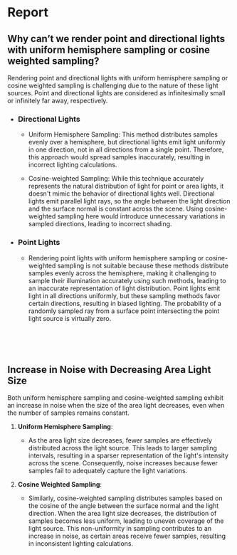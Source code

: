# Report

## Why can’t we render point and directional lights with uniform hemisphere sampling or cosine weighted sampling?

Rendering point and directional lights with uniform hemisphere sampling or cosine weighted sampling is challenging due to the nature of these light sources. Point and directional lights are considered as infinitesimally small or infinitely far away, respectively. 

 - ### Directional Lights

    -  Uniform Hemisphere Sampling: This method distributes samples evenly over a hemisphere, but directional lights emit light uniformly in one direction, not in all directions from a single point. Therefore, this approach would spread samples inaccurately, resulting in incorrect lighting calculations.

    -  Cosine-weighted Sampling: While this technique accurately represents the natural distribution of light for point or area lights, it doesn't mimic the behavior of directional lights well. Directional lights emit parallel light rays, so the angle between the light direction and the surface normal is constant across the scene. Using cosine-weighted sampling here would introduce unnecessary variations in sampled directions, leading to incorrect shading.

 - ### Point Lights


    - Rendering point lights with uniform hemisphere sampling or cosine-weighted sampling is not suitable because these methods distribute samples evenly across the hemisphere, making it challenging to sample their illumination accurately using such methods, leading to an inaccurate representation of light distribution. Point lights emit light in all directions uniformly, but these sampling methods favor certain directions, resulting in biased lighting. The probability of a randomly sampled ray from a surface point intersecting the point light source is virtually zero. 

</br>
</br>
</br>

## Increase in Noise with Decreasing Area Light Size

Both uniform hemisphere sampling and cosine-weighted sampling exhibit an increase in noise when the size of the area light decreases, even when the number of samples remains constant.

1. **Uniform Hemisphere Sampling**:
   - As the area light size decreases, fewer samples are effectively distributed across the light source. This leads to larger sampling intervals, resulting in a sparser representation of the light's intensity across the scene. Consequently, noise increases because fewer samples fail to adequately capture the light variations.

2. **Cosine Weighted Sampling**:
   - Similarly, cosine-weighted sampling distributes samples based on the cosine of the angle between the surface normal and the light direction. When the area light size decreases, the distribution of samples becomes less uniform, leading to uneven coverage of the light source. This non-uniformity in sampling contributes to an increase in noise, as certain areas receive fewer samples, resulting in inconsistent lighting calculations.

